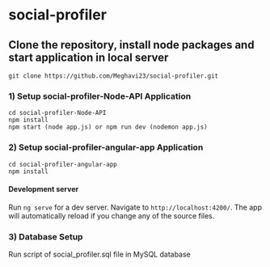 # social-profiler

## Clone the repository, install node packages and start application in local server

`git clone https://github.com/Meghavi23/social-profiler.git`

### 1) Setup social-profiler-Node-API Application
```
cd social-profiler-Node-API
npm install
npm start (node app.js) or npm run dev (nodemon app.js)
```

### 2) Setup social-profiler-angular-app Application
```
cd social-profiler-angular-app
npm install
```

#### Development server

Run `ng serve` for a dev server. Navigate to `http://localhost:4200/`. The app will automatically reload if you change any of the source files.


### 3) Database Setup
Run script of social_profiler.sql file in MySQL database
